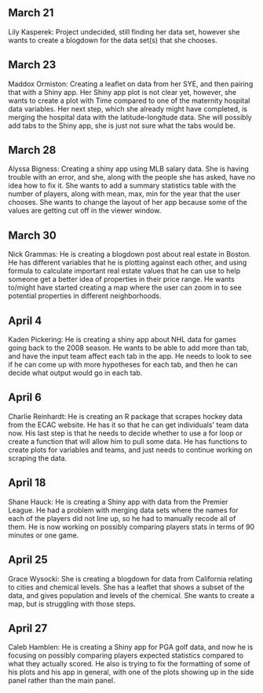 ## March 21

Lily Kasperek: Project undecided, still finding her data set, however she wants to create a blogdown for the data set(s) that she chooses. 

## March 23

Maddox Ormiston: Creating a leaflet on data from her SYE, and then pairing that with a Shiny app. Her Shiny app plot is not clear yet, however, she wants to create a plot with Time compared to one of the maternity hospital data variables. Her next step, which she already might have completed, is merging the hospital data with the latitude-longitude data. She will possibly add tabs to the Shiny app, she is just not sure what the tabs would be.

## March 28

Alyssa Bigness: Creating a shiny app using MLB salary data. She is having trouble with an error, and she, along with the people she has asked, have no idea how to fix it. She wants to add a summary statistics table with the number of players, along with mean, max, min for the year that the user chooses. She wants to change the layout of her app because some of the values are getting cut off in the viewer window.

## March 30

Nick Grammas: He is creating a blogdown post about real estate in Boston. He has different variables that he is plotting against each other, and using formula to calculate important real estate values that he can use to help someone get a better idea of properties in their price range. He wants to/might have started creating a map where the user can zoom in to see potential properties in different neighborhoods.

## April 4

Kaden Pickering: He is creating a shiny app about NHL data for games going back to the 2008 season. He wants to be able to add more than tab, and have the input team affect each tab in the app. He needs to look to see if he can come up with more hypotheses for each tab, and then he can decide what output would go in each tab.

## April 6

Charlie Reinhardt: He is creating an R package that scrapes hockey data from the ECAC website. He has it so that he can get individuals' team data now. His last step is that he needs to decide whether to use a for loop or create a function that will allow him to pull some data. He has functions to create plots for variables and teams, and just needs to continue working on scraping the data.

## April 18

Shane Hauck: He is creating a Shiny app with data from the Premier League. He had a problem with merging data sets where the names for each of the players did not line up, so he had to manually recode all of them. He is now working on possibly comparing players stats in terms of 90 minutes or one game.

## April 25

Grace Wysocki: She is creating a blogdown for data from California relating to cities and chemical levels. She has a leaflet that shows a subset of the data, and gives population and levels of the chemical. She wants to create a map, but is struggling with those steps.

## April 27

Caleb Hamblen: He is creating a Shiny app for PGA golf data, and now he is focusing on possibly comparing players expected statistics compared to what they actually scored. He also is trying to fix the formatting of some of his plots and his app in general, with one of the plots showing up in the side panel rather than the main panel.

